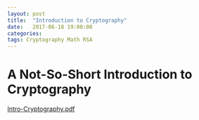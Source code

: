 ```yaml
---
layout: post
title:  "Introduction to Cryptography"
date:   2017-06-18 19:00:00
categories: 
tags: Cryptography Math RSA
---
```


<H1>A Not-So-Short Introduction to Cryptography </H1>


<A href="{{site.url}}/assets/posts/2017-06-18-Intro-Cryptography/Intro-Cryptography.pdf">Intro-Cryptography.pdf</A>

